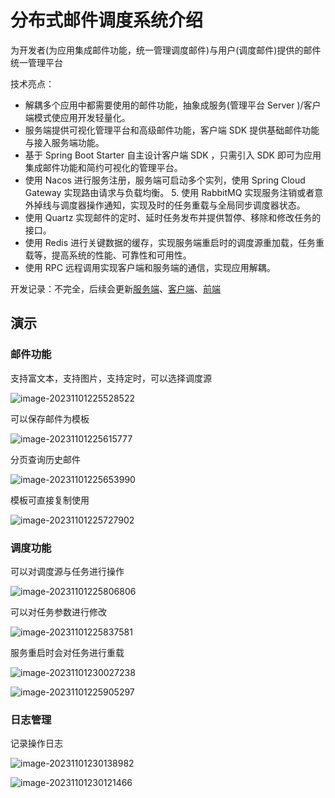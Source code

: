 # 分布式邮件调度系统介绍

为开发者(为应用集成邮件功能，统一管理调度邮件)与用户(调度邮件)提供的邮件统一管理平台

技术亮点： 

- 解耦多个应用中都需要使用的邮件功能，抽象成服务(管理平台 Server )/客户端模式使应用开发轻量化。 
- 服务端提供可视化管理平台和高级邮件功能，客户端 SDK 提供基础邮件功能与接入服务端功能。 
-  基于 Spring Boot Starter 自主设计客户端 SDK ，只需引入 SDK 即可为应用集成邮件功能和简约可视化的管理平台。 
- 使用 Nacos 进行服务注册，服务端可启动多个实列，使用 Spring Cloud Gateway 实现路由请求与负载均衡。 5. 使用 RabbitMQ 实现服务注销或者意外掉线与调度器操作通知，实现及时的任务重载与全局同步调度器状态。 
- 使用 Quartz 实现邮件的定时、延时任务发布并提供暂停、移除和修改任务的接口。 
- 使用 Redis 进行关键数据的缓存，实现服务端重启时的调度源重加载，任务重载等，提高系统的性能、可靠性和可用性。
- 使用 RPC 远程调用实现客户端和服务端的通信，实现应用解耦。

开发记录：不完全，后续会更新[服务端](./server.md)、[客户端](./sdk.md)、[前端](./前端.md)

## 演示

### 邮件功能

支持富文本，支持图片，支持定时，可以选择调度源

![image-20231101225528522](https://cdn.jsdelivr.net/gh/zxwyhzy/zy-img1/md/202311012307243.png)

可以保存邮件为模板

![image-20231101225615777](https://cdn.jsdelivr.net/gh/zxwyhzy/zy-img1/md/202311012307244.png)

分页查询历史邮件

![image-20231101225653990](https://cdn.jsdelivr.net/gh/zxwyhzy/zy-img1/md/202311012307245.png)

模板可直接复制使用

![image-20231101225727902](https://cdn.jsdelivr.net/gh/zxwyhzy/zy-img1/md/202311012307246.png)

### 调度功能

可以对调度源与任务进行操作

![image-20231101225806806](https://cdn.jsdelivr.net/gh/zxwyhzy/zy-img1/md/202311012307247.png)

可以对任务参数进行修改

![image-20231101225837581](https://cdn.jsdelivr.net/gh/zxwyhzy/zy-img1/md/202311012307248.png)

服务重启时会对任务进行重载

![image-20231101230027238](https://cdn.jsdelivr.net/gh/zxwyhzy/zy-img1/md/202311012307249.png)

![image-20231101225905297](https://cdn.jsdelivr.net/gh/zxwyhzy/zy-img1/md/202311012307250.png)

### 日志管理

记录操作日志

![image-20231101230138982](https://cdn.jsdelivr.net/gh/zxwyhzy/zy-img1/md/202311012307251.png)

![image-20231101230121466](https://cdn.jsdelivr.net/gh/zxwyhzy/zy-img1/md/202311012307252.png)
